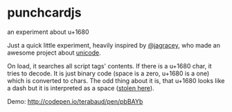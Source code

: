 # punchcardjs
an experiment about u+1680

Just a quick little experiment, heavily inspired by [@jagracey](https://github.com/jagracey), who made an awesome project about [unicode](https://github.com/jagracey/Awesome-unicode).

On load, it searches all script tags' contents. If there is a u+1680 char, it tries to decode. It is just binary code (space is a zero, u+1680 is a one) which is converted to chars. The odd thing about it is, that u+1680 looks like a dash but it is interpreted as a space ([stolen here](https://github.com/jagracey/PhantomScript)).

Demo: http://codepen.io/terabaud/pen/pbBAYb

